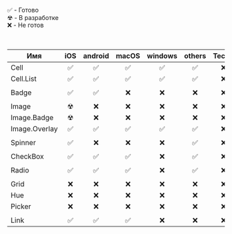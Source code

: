 &#9989; - Готово<br/>
&#9762; - В разработке<br/>
&#10060; - Не готов<br/>

<br/>

| Имя           |   iOS    | android  |  macOS   | windows  |  others  |  Тесты   |
| ------------- | :------: | :------: | :------: | :------: | :------: | :------: |
| Cell          | &#9989;  | &#9989;  | &#9989;  | &#9989;  | &#9989;  | &#10060; |
| Cell.List     | &#9989;  | &#9989;  | &#9989;  | &#9989;  | &#9989;  | &#10060; |
|               |          |          |          |          |          |          |
| Badge         | &#9989;  | &#9989;  | &#10060; | &#10060; | &#10060; | &#10060; |
|               |          |          |          |          |          |
| Image         | &#9762;  | &#10060; | &#10060; | &#10060; | &#10060; | &#10060; |
| Image.Badge   | &#9762;  | &#10060; | &#10060; | &#10060; | &#10060; | &#10060; |
| Image.Overlay | &#9989;  | &#9989;  | &#9989;  | &#9989;  | &#9989;  | &#10060; |
|               |          |          |          |          |          |          |
| Spinner       | &#9989;  | &#10060; | &#10060; | &#10060; | &#9989;  | &#10060; |
|               |          |          |          |          |          |          |
| CheckBox      | &#9989;  | &#9989;  | &#9989;  | &#10060; | &#9989;  | &#10060; |
|               |          |          |          |          |          |          |
| Radio         | &#9989;  | &#9989;  | &#9989;  | &#10060; | &#9989;  | &#10060; |
|               |          |          |          |          |          |          |
| Grid          | &#10060; | &#10060; | &#10060; | &#10060; | &#10060; | &#10060; |
| Hue           | &#10060; | &#10060; | &#10060; | &#10060; | &#10060; | &#10060; |
| Picker        | &#10060; | &#10060; | &#10060; | &#10060; | &#10060; | &#10060; |
|               |          |          |          |          |          |          |
| Link          | &#9989;  | &#9989;  | &#9989;  | &#10060; | &#10060; | &#10060; |